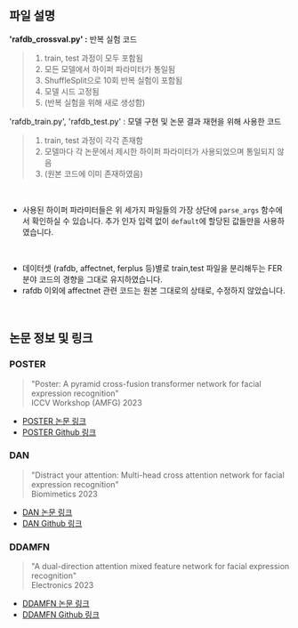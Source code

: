 ## 파일 설명
**'rafdb_crossval.py' :** 반복 실험 코드
> 1. train, test 과정이 모두 포함됨
> 2. 모든 모델에서 하이퍼 파라미터가 통일됨
> 3. ShuffleSplit으로 10회 반복 실험이 포함됨
> 4. 모델 시드 고정됨
> 5. (반복 실험을 위해 새로 생성함) 

'rafdb_train.py', 'rafdb_test.py' : 모델 구현 및 논문 결과 재현을 위해 사용한 코드
> 1. train, test 과정이 각각 존재함
> 2. 모델마다 각 논문에서 제시한 하이퍼 파라미터가 사용되었으며 통일되지 않음
> 3. (원본 코드에 이미 존재하였음)

<br>

- 사용된 하이퍼 파라미터들은 위 세가지 파일들의 가장 상단에 `parse_args` 함수에서 확인하실 수 있습니다. 추가 인자 입력 없이 `default`에 할당된 값들만을 사용하였습니다.
<br>

- 데이터셋 (rafdb, affectnet, ferplus 등)별로 train,test 파일을 분리해두는 FER 분야 코드의 경향을 그대로 유지하였습니다.
- rafdb 이외에 affectnet 관련 코드는 원본 그대로의 상태로, 수정하지 않았습니다.

<br>

## 논문 정보 및 링크
### POSTER
> "Poster: A pyramid cross-fusion transformer network for facial expression recognition"<br>
> ICCV Workshop (AMFG) 2023

- [POSTER 논문 링크](https://scholar.google.com/scholar?hl=ko&as_sdt=0%2C5&q=Zheng%2C+Ce%2C+Matias+Mendieta%2C+and+Chen+Chen.+%22Poster%3A+A+pyramid+cross-fusion+transformer+network+for+facial+expression+recognition.%22+Proceedings+of+the+IEEE%2FCVF+International+Conference+on+Computer+Vision.+2023.&btnG=)
- [POSTER Github 링크](https://github.com/zczcwh/POSTER)

  
### DAN
> "Distract your attention: Multi-head cross attention network for facial expression recognition"<br>
> Biomimetics 2023

- [DAN 논문 링크](https://scholar.google.com/scholar?hl=ko&as_sdt=0%2C5&q=Wen%2C+Zhengyao%2C+et+al.+%22Distract+your+attention%3A+Multi-head+cross+attention+network+for+facial+expression+recognition.%22+Biomimetics+8.2+%282023%29%3A+199.&btnG=)
- [DAN Github 링크](https://github.com/yaoing/DAN)

  
### DDAMFN
> "A dual-direction attention mixed feature network for facial expression recognition"<br>
> Electronics 2023

- [DDAMFN 논문 링크](https://scholar.google.com/scholar?hl=ko&as_sdt=0%2C5&q=Zhang%2C+Saining%2C+et+al.+%22A+dual-direction+attention+mixed+feature+network+for+facial+expression+recognition.%22+Electronics+12.17+%282023%29%3A+3595.&btnG=)
- [DDAMFN Github 링크](https://github.com/SainingZhang/DDAMFN)
